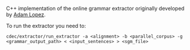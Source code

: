 C++ implementation of the online grammar extractor originally developed by [Adam Lopez](http://www.cs.jhu.edu/~alopez/).

To run the extractor you need to:

    cdec/extractor/run_extractor -a <alignment> -b <parallel_corpus> -g <grammar_output_path> < <input_sentences> > <sgm_file>
